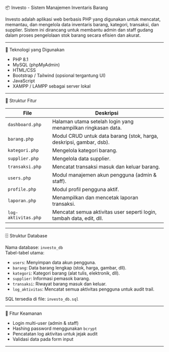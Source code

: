 📦 Investo - Sistem Manajemen Inventaris Barang

Investo adalah aplikasi web berbasis PHP yang digunakan untuk mencatat, memantau, dan mengelola data 
inventaris barang, kategori, transaksi, dan supplier. Sistem ini dirancang untuk membantu admin dan staff gudang 
dalam proses pengelolaan stok barang secara efisien dan akurat.

---

🧰 Teknologi yang Digunakan

- PHP 8.1
- MySQL (phpMyAdmin)
- HTML/CSS
- Bootstrap / Tailwind (opsional tergantung UI)
- JavaScript
- XAMPP / LAMPP sebagai server lokal

---

📁 Struktur Fitur

| File | Deskripsi |
|------|-----------|
| `dashboard.php` | Halaman utama setelah login yang menampilkan ringkasan data. |
| `barang.php` | Modul CRUD untuk data barang (stok, harga, deskripsi, gambar, dsb). |
| `kategori.php` | Mengelola kategori barang. |
| `supplier.php` | Mengelola data supplier. |
| `transaksi.php` | Mencatat transaksi masuk dan keluar barang. |
| `users.php` | Modul manajemen akun pengguna (admin & staff). |
| `profile.php` | Modul profil pengguna aktif. |
| `laporan.php` | Menampilkan dan mencetak laporan transaksi. |
| `log-aktivitas.php` | Mencatat semua aktivitas user seperti login, tambah data, edit, dll. |

---

🗄️ Struktur Database

Nama database: `investo_db`  
Tabel-tabel utama:
- `users`: Menyimpan data akun pengguna.
- `barang`: Data barang lengkap (stok, harga, gambar, dll).
- `kategori`: Kategori barang (alat tulis, elektronik, dll).
- `supplier`: Informasi pemasok barang.
- `transaksi`: Riwayat barang masuk dan keluar.
- `log_aktivitas`: Mencatat semua aktivitas pengguna untuk audit trail.

SQL tersedia di file: `investo_db.sql`

---

🔐 Fitur Keamanan

- Login multi-user (admin & staff)
- Hashing password menggunakan `bcrypt`
- Pencatatan log aktivitas untuk jejak audit
- Validasi data pada form input

---
